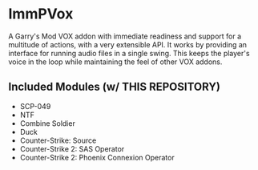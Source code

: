 # ImmPVox

A Garry's Mod VOX addon with immediate readiness and support for a multitude of actions, with a very extensible API. It works by providing an interface for running audio files in a single swing. This keeps the player's voice in the loop while maintaining the feel of other VOX addons.

## Included Modules (w/ THIS REPOSITORY)

* SCP-049
* NTF
* Combine Soldier
* Duck
* Counter-Strike: Source
* Counter-Strike 2: SAS Operator
* Counter-Strike 2: Phoenix Connexion Operator
